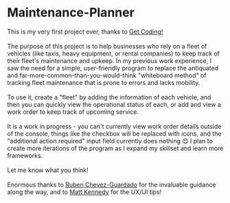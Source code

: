 # Maintenance-Planner
 
<p> This is my very first project ever, thanks to <a href="https://www.getcoding.ca/">Get Coding!</a> <br>
<br>The purpose of this project is to help businesses who rely on a fleet of vehicles (like taxis, heavy equipment, or rental companies) to keep track of their fleet's maintenance and upkeep. In my previous work experience, I saw the need for a simple, user-friendly program to replace the antiquated and far-more-common-than-you-would-think "whiteboard method" of tracking fleet maintenance that is prone to errors and lacks mobility. </br>
<br>To use it, create a "fleet" by adding the information of each vehicle, and then you can quickly view the operational status of each, or add and view a work order to keep track of upcoming service.</br> 
<br> It is a work in progress - you can't currently view work order details outside of the console, things like the checkbox will be replaced with icons, and the "additional action required" input field currently does nothing 😊 I plan to create more iterations of the program as I expand my skillset and learn more frameworks. </br><br>Let me know what you think!</br>
<br>Enormous thanks to <a href="https://www.linkedin.com/in/rubenchevez/">Ruben Chevez-Guardado</a> for the invaluable guidance along the way, and to <a href="https://www.linkedin.com/in/mattjamesk/">Matt Kennedy</a> for the UX/UI tips!
